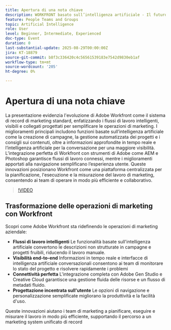```yaml
---
title: Apertura di una nota chiave
description: WORKFRONT basato sull’intelligenza artificiale - Il futuro dei sistemi di marketing - Adobe Workfront
feature: People Teams and Groups
topic: Artificial Intelligence
role: User
level: Beginner, Intermediate, Experienced
doc-type: Event
duration: 0
last-substantial-update: 2025-08-29T00:00:00Z
jira: KT-18879
source-git-commit: b8f3c336420c4c56561539183e7542d9830eb1af
workflow-type: tm+mt
source-wordcount: '205'
ht-degree: 0%

---
```



# Apertura di una nota chiave

La presentazione evidenzia l&#39;evoluzione di Adobe Workfront come il sistema di record di marketing standard, enfatizzando i flussi di lavoro intelligenti, visibili e collegati progettati per semplificare le operazioni di marketing. I miglioramenti principali includono funzioni basate sull’intelligenza artificiale come la creazione di campagne, la gestione automatizzata dei progetti e i consigli sui contenuti, oltre a informazioni approfondite in tempo reale e l’intelligenza artificiale per la conversazione per una maggiore visibilità. L’integrazione perfetta di Workfront con strumenti di Adobe come AEM e Photoshop garantisce flussi di lavoro connessi, mentre i miglioramenti apportati alla navigazione semplificano l’esperienza utente. Queste innovazioni posizionano Workfront come una piattaforma centralizzata per la pianificazione, l&#39;esecuzione e la misurazione del lavoro di marketing, consentendo ai team di operare in modo più efficiente e collaborativo.

>[!VIDEO](https://video.tv.adobe.com/v/3471499/?learn=on&enablevpops)

## Trasformazione delle operazioni di marketing con Workfront

Scopri come Adobe Workfront sta ridefinendo le operazioni di marketing aziendale:

* **Flussi di lavoro intelligenti** Le funzionalità basate sull&#39;intelligenza artificiale convertono le descrizioni non strutturate in campagne e progetti fruibili, riducendo il lavoro manuale.
* **Visibilità end-to-end** Informazioni in tempo reale e interfacce di intelligenza artificiale conversazionali consentono ai team di monitorare lo stato del progetto e risolvere rapidamente i problemi
* **Connettività perfetta** L&#39;integrazione completa con Adobe Gen Studio e Creative Cloud garantisce una gestione fluida delle risorse e un flusso di metadati fluido.
* **Progettazione incentrata sull&#39;utente** Le opzioni di navigazione e personalizzazione semplificate migliorano la produttività e la facilità d&#39;uso.

Queste innovazioni aiutano i team di marketing a pianificare, eseguire e misurare il lavoro in modo più efficiente, supportando il percorso a un marketing system unificato di record